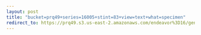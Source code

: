 ```yaml
---
layout: post
title: "bucket=prq49+series=16005+stint=83+view=text+what=specimen"
redirect_to: https://prq49.s3.us-east-2.amazonaws.com/endeavor%3D16/genomes/stage%3D0%2Bwhat%3Dgenerated/stint%3D83/series%3D16005/a%3Dgenome%2Bcriteria%3Dabundance%2Bmorph%3Dwildtype%2Bproc%3D0%2Bseries%3D16005%2Bstint%3D83%2Bthread%3D0%2Bvariation%3Dmaster%2Bext%3D.json.gz
---
```

